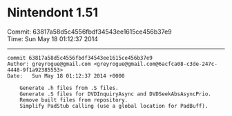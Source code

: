 # Nintendont 1.51
Commit: 63817a58d5c4556fbdf34543ee1615ce456b37e9  
Time: Sun May 18 01:12:37 2014   

-----

```
commit 63817a58d5c4556fbdf34543ee1615ce456b37e9
Author: greyrogue@gmail.com <greyrogue@gmail.com@6acfca08-c3de-247c-4448-9f1a92385553>
Date:   Sun May 18 01:12:37 2014 +0000

    Generate .h files from .S files.
    Generate .S files for DVDInquiryAsync and DVDSeekAbsAsyncPrio.
    Remove built files from repository.
    Simplify PadStub calling (use a global location for PadBuff).
```
